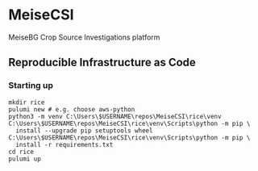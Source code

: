 # MeiseCSI
MeiseBG Crop Source Investigations platform

## Reproducible Infrastructure as Code

### Starting up

    mkdir rice
    pulumi new # e.g. choose aws-python
    python3 -m venv C:\Users\$USERNAME\repos\MeiseCSI\rice\venv
    C:\Users\$USERNAME\repos\MeiseCSI\rice\venv\Scripts\python -m pip \
      install --upgrade pip setuptools wheel
    C:\Users\$USERNAME\repos\MeiseCSI\rice\venv\Scripts\python -m pip \
      install -r requirements.txt
    cd rice
    pulumi up

